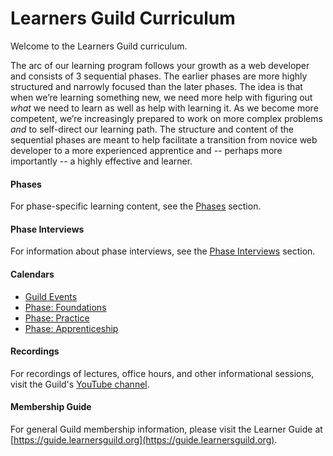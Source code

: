 # Learners Guild Curriculum

Welcome to the Learners Guild curriculum.

The arc of our learning program follows your growth as a web developer and consists of 3 sequential phases. The earlier phases are more highly structured and narrowly focused than the later phases. The idea is that when we’re learning something new, we need more help with figuring out _what_ we need to learn as well as help with learning it. As we become more competent, we’re increasingly prepared to work on more complex problems _and_ to self-direct our learning path. The structure and content of the sequential phases are meant to help facilitate a transition from novice web developer to a more experienced apprentice and -- perhaps more importantly -- a highly effective and learner.

#### Phases
For phase-specific learning content, see the [Phases](/Phases) section.

#### Phase Interviews
For information about phase interviews, see the [Phase Interviews](/Interviews) section.

#### Calendars
- [Guild Events](https://calendar.google.com/calendar/embed?src=learnersguild.org_r2argrccjqlrd6md4shel1lad4%40group.calendar.google.com&ctz=America%2FLos_Angeles)
- [Phase: Foundations](https://calendar.google.com/calendar/embed?src=learnersguild.org_mq5c40phqs9bahdln84k1ub8s4%40group.calendar.google.com&ctz=America%2FLos_Angeles)
- [Phase: Practice](https://calendar.google.com/calendar/embed?src=learnersguild.org_cp10fqmfm51bcojt2n6jscnjlk%40group.calendar.google.com&ctz=America/Los_Angeles)
- [Phase: Apprenticeship](https://calendar.google.com/calendar/embed?src=learnersguild.org_jdtd800osuihbp2u19pau0gbi4%40group.calendar.google.com&ctz=America%2FLos_Angeles)

#### Recordings
For recordings of lectures, office hours, and other informational sessions, visit the Guild's [YouTube channel](https://www.youtube.com/channel/UC599lkzf-2haPTzDAMGEgLg).

#### Membership Guide
For general Guild membership information, please visit the Learner Guide at [https://guide.learnersguild.org](https://guide.learnersguild.org).
